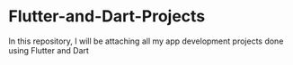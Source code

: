 # Flutter-and-Dart-Projects
In this repository, I will be attaching all my app development projects  done using Flutter and Dart
